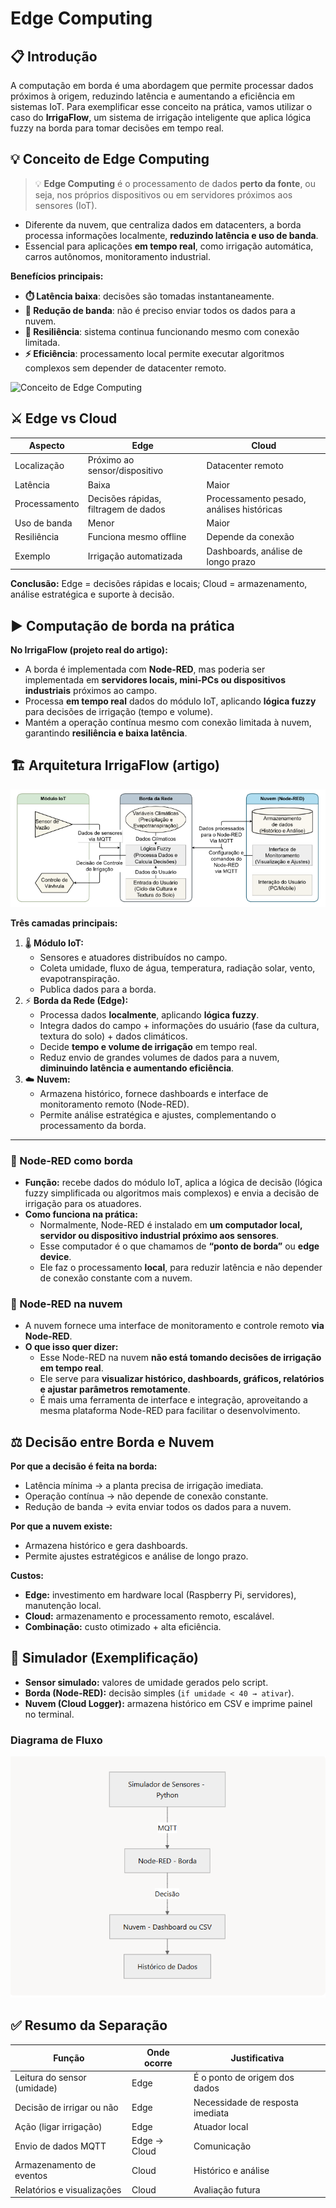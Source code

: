 # Edge Computing

## 📋 Introdução
A computação em borda é uma abordagem que permite processar dados próximos à origem, reduzindo latência e aumentando a eficiência em sistemas IoT. Para exemplificar esse conceito na prática, vamos utilizar o caso do **IrrigaFlow**, um sistema de irrigação inteligente que aplica lógica fuzzy na borda para tomar decisões em tempo real.

## 💡 Conceito de Edge Computing
> 💡 **Edge Computing** é o processamento de dados **perto da fonte**, ou seja, nos próprios dispositivos ou em servidores próximos aos sensores (IoT).

- Diferente da nuvem, que centraliza dados em datacenters, a borda processa informações localmente, **reduzindo latência e uso de banda**.
- Essencial para aplicações **em tempo real**, como irrigação automática, carros autônomos, monitoramento industrial.

**Benefícios principais:**
- **⏱️ Latência baixa**: decisões são tomadas instantaneamente.
- **📶 Redução de banda**: não é preciso enviar todos os dados para a nuvem.
- **🔧 Resiliência**: sistema continua funcionando mesmo com conexão limitada.
- **⚡ Eficiência**: processamento local permite executar algoritmos complexos sem depender de datacenter remoto.

![Conceito de Edge Computing](edge-c.avif)

## ⚔️ Edge vs Cloud
| Aspecto        | Edge                               | Cloud                             |
|----------------|------------------------------------|-----------------------------------|
| Localização    | Próximo ao sensor/dispositivo      | Datacenter remoto                 |
| Latência       | Baixa                              | Maior                             |
| Processamento  | Decisões rápidas, filtragem de dados | Processamento pesado, análises históricas |
| Uso de banda   | Menor                              | Maior                             |
| Resiliência    | Funciona mesmo offline             | Depende da conexão                |
| Exemplo        | Irrigação automatizada             | Dashboards, análise de longo prazo|

**Conclusão:** Edge = decisões rápidas e locais; Cloud = armazenamento, análise estratégica e suporte à decisão.

## ▶️ Computação de borda na prática
**No IrrigaFlow (projeto real do artigo):**
- A borda é implementada com **Node-RED**, mas poderia ser implementada em **servidores locais, mini-PCs ou dispositivos industriais** próximos ao campo.
- Processa **em tempo real** dados do módulo IoT, aplicando **lógica fuzzy** para decisões de irrigação (tempo e volume).
- Mantém a operação contínua mesmo com conexão limitada à nuvem, garantindo **resiliência e baixa latência**.

## 🏗️ Arquitetura IrrigaFlow (artigo)
<!-- Imagem Arquitetura -->
![Arquitetura IrrigaFlow](arquitetura-irriga-flow.png)

**Três camadas principais:**
1. 🌡️ **Módulo IoT:**
   - Sensores e atuadores distribuídos no campo.
   - Coleta umidade, fluxo de água, temperatura, radiação solar, vento, evapotranspiração.
   - Publica dados para a borda.
2. ⚡ **Borda da Rede (Edge):**
   - Processa dados **localmente**, aplicando **lógica fuzzy**.
   - Integra dados do campo + informações do usuário (fase da cultura, textura do solo) + dados climáticos.
   - Decide **tempo e volume de irrigação** em tempo real.
   - Reduz envio de grandes volumes de dados para a nuvem, **diminuindo latência e aumentando eficiência**.
3. ☁️ **Nuvem:**
   - Armazena histórico, fornece dashboards e interface de monitoramento remoto (Node-RED).
   - Permite análise estratégica e ajustes, complementando o processamento da borda.

---

### 🔹 Node-RED como borda
- **Função:** recebe dados do módulo IoT, aplica a lógica de decisão (lógica fuzzy simplificada ou algoritmos mais complexos) e envia a decisão de irrigação para os atuadores.
- **Como funciona na prática:**
  - Normalmente, Node-RED é instalado em **um computador local, servidor ou dispositivo industrial próximo aos sensores**.
  - Esse computador é o que chamamos de **“ponto de borda”** ou **edge device**.
  - Ele faz o processamento **local**, para reduzir latência e não depender de conexão constante com a nuvem.

### 🔹 Node-RED na nuvem
- A nuvem fornece uma interface de monitoramento e controle remoto **via Node-RED**.
- **O que isso quer dizer:**
  - Esse Node-RED na nuvem **não está tomando decisões de irrigação em tempo real**.
  - Ele serve para **visualizar histórico, dashboards, gráficos, relatórios e ajustar parâmetros remotamente**.
  - É mais uma ferramenta de interface e integração, aproveitando a mesma plataforma Node-RED para facilitar o desenvolvimento.

## ⚖️ Decisão entre Borda e Nuvem
**Por que a decisão é feita na borda:**
- Latência mínima → a planta precisa de irrigação imediata.
- Operação contínua → não depende de conexão constante.
- Redução de banda → evita enviar todos os dados para a nuvem.

**Por que a nuvem existe:**
- Armazena histórico e gera dashboards.
- Permite ajustes estratégicos e análise de longo prazo.

**Custos:**
- **Edge:** investimento em hardware local (Raspberry Pi, servidores), manutenção local.
- **Cloud:** armazenamento e processamento remoto, escalável.
- **Combinação:** custo otimizado + alta eficiência.

## 🧪 Simulador (Exemplificação)
- **Sensor simulado:** valores de umidade gerados pelo script.
- **Borda (Node-RED):** decisão simples (`if umidade < 40 → ativar`).
- **Nuvem (Cloud Logger):** armazena histórico em CSV e imprime painel no terminal.

### Diagrama de Fluxo
![Diagrama](arquitetura-simulador.PNG)


## ✅ Resumo da Separação
| Função                         | Onde ocorre     | Justificativa                    |
|--------------------------------|-----------------|----------------------------------|
| Leitura do sensor (umidade)    | Edge            | É o ponto de origem dos dados    |
| Decisão de irrigar ou não      | Edge            | Necessidade de resposta imediata |
| Ação (ligar irrigação)         | Edge            | Atuador local                    |
| Envio de dados MQTT            | Edge → Cloud    | Comunicação                      |
| Armazenamento de eventos       | Cloud           | Histórico e análise              |
| Relatórios e visualizações     | Cloud           | Avaliação futura                 |
